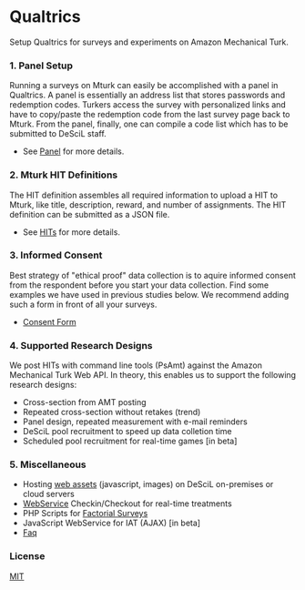 # Qualtrics

Setup Qualtrics for surveys and experiments on Amazon Mechanical Turk.

### 1. Panel Setup

Running a surveys on Mturk can easily be accomplished with a panel in Qualtrics. A panel is essentially an address list that stores passwords and redemption codes. Turkers access the survey with personalized links and have to copy/paste the redemption code from the last survey page back to Mturk. From the panel, finally, one can compile a code list which has to be submitted to DeSciL staff.

- See [Panel](Panel/Panel.md) for more details. 

### 2. Mturk HIT Definitions

The HIT definition assembles all required information to upload a HIT to Mturk, like title, description, reward, and number of assignments. The HIT definition can be submitted as a JSON file.  

- See [HITs](Hits/Hits.md) for more details.

### 3. Informed Consent

Best strategy of "ethical proof" data collection is to aquire informed consent from the respondent before you start your data collection. 
Find some examples we have used in previous studies below. We recommend adding such a form in front of all your surveys.

- [Consent Form](Consent/Consent.md)

### 4. Supported Research Designs

We post HITs with command line tools (PsAmt) against the Amazon Mechanical Turk Web API. In theory, this enables us to support the following research designs: 

- Cross-section from AMT posting
- Repeated cross-section without retakes (trend)
- Panel design, repeated measurement with e-mail reminders
- DeSciL pool recruitment to speed up data colletion time
- Scheduled pool recruitment for real-time games [in beta]

### 5. Miscellaneous

- Hosting [web assets](Misc/Hosting.md) (javascript, images) on DeSciL on-premises or cloud servers
- [WebService](Misc/WebService.md) Checkin/Checkout for real-time treatments
- PHP Scripts for [Factorial Surveys](Misc/Factorial/)
- JavaScript WebService for IAT (AJAX) [in beta]
- [Faq](Misc/Faq.md)

### License

[MIT](LICENSE)

